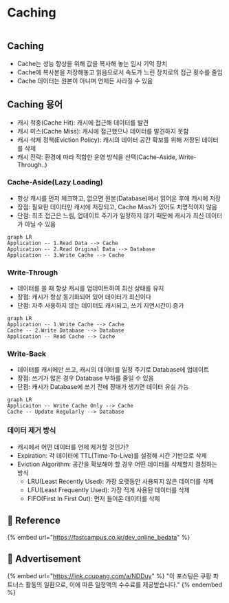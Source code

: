 # Caching

<figure><img src="https://images.unsplash.com/photo-1625315714730-d0830cd368bd?crop=entropy&#x26;cs=tinysrgb&#x26;fm=jpg&#x26;ixid=MnwxOTcwMjR8MHwxfHNlYXJjaHw3fHxDUFV8ZW58MHx8fHwxNjc0OTA2MzAz&#x26;ixlib=rb-4.0.3&#x26;q=80" alt=""><figcaption></figcaption></figure>

## Caching

* Cache는 성능 향상을 위해 값을 복사해 놓는 임시 기억 장치
* Cache에 복사본을 저장해놓고 읽음으로서 속도가 느린 장치로의 접근 횟수를 줄임
* Cache 데이터는 원본이 아니며 언제든 사라질 수 있음

## Caching 용어

* 캐시 적중(Cache Hit): 캐시에 접근해 데이터를 발견
* 캐시 미스(Cache Miss): 캐시에 접근했으나 데이터를 발견하지 못함
* 캐시 삭제 정책(Eviction Policy): 캐시의 데이터 공간 확보를 위해 저장된 데이터를 삭제
* 캐시 전략: 환경에 따라 적합한 운영 방식을 선택(Cache-Aside, Write-Through..)

### Cache-Aside(Lazy Loading)

* 항상 캐시를 먼저 체크하고, 없으면 원본(Database)에서 읽어온 후에 캐시에 저장
* 장점: 필요한 데이터만 캐시에 저장되고, Cache Miss가 있어도 치명적이지 않음
* 단점: 최초 접근은 느림, 업데이트 주기가 일정하지 않기 때문에 캐시가 최신 데이터가 아닐 수 있음

```mermaid
graph LR
Application -- 1.Read Data --> Cache
Application -- 2.Read Original Data --> Database
Application -- 3.Write Cache --> Cache

```

### Write-Through

* 데이터를 쓸 때 항상 캐시를 업데이트하여 최신 상태를 유지
* 장점: 캐시가 항상 동기화되어 있어 데이터가  최신이다
* 단점: 자주 사용하지 않는 데이터도 캐시되고, 쓰기 지연시간이 증가

```mermaid
graph LR
Application -- 1.Write Cache --> Cache
Cache -- 2.Write Database --> Database
Application -- Read Cache --> Cache
```

### Write-Back

* 데이터를 캐시에만 쓰고, 캐시의 데이터를 일정 주기로 Database에 업데이트
* 장점: 쓰기가 많은 경우 Database 부하를 줄일 수 있음
* 단점: 캐시가 Database에 쓰기 전에 장애가 생기면 데이터 유실 가능

```mermaid
graph LR
Applicaiton -- Write Cache Only --> Cache
Cache -- Update Regularly --> Database
```

### 데이터 제거 방식

* 캐시에서 어떤 데이터를 언제 제거할 것인가?
* Expiration: 각 데이터에 TTL(Time-To-Live)를 설정해 시간 기반으로 삭제
* Eviction Algorithm: 공간을 확보해야 할 경우 어떤 데이터를 삭제할지 결정하는 방식
  * LRU(Least Recently Used): 가장 오랫동안 사용되지 않은 데이터를 삭제
  * LFU(Least Frequently Used): 가장 적게 사용된 데이터를 삭제
  * FIFO(First In First Out): 먼저 들어온 데이터를 삭제

## :pencil: Reference

{% embed url="https://fastcampus.co.kr/dev_online_bedata" %}

## :gift: Advertisement

{% embed url="https://link.coupang.com/a/NDDuy" %}
"이 포스팅은 쿠팡 파트너스 활동의 일환으로, 이에 따른 일정액의 수수료를 제공받습니다."
{% endembed %}
